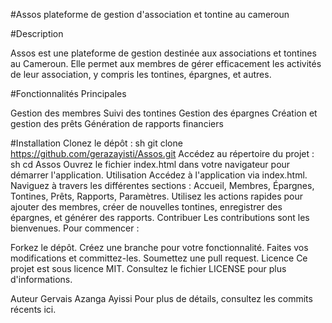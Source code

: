 #Assos
plateforme de gestion d'association et tontine au cameroun

#Description

Assos est une plateforme de gestion destinée aux associations et tontines au Cameroun. Elle permet aux membres de gérer efficacement les activités de leur association, y compris les tontines, épargnes, et autres.

#Fonctionnalités Principales

Gestion des membres
Suivi des tontines
Gestion des épargnes
Création et gestion des prêts
Génération de rapports financiers

#Installation
Clonez le dépôt :
sh
git clone https://github.com/gerazayisti/Assos.git
Accédez au répertoire du projet :
sh
cd Assos
Ouvrez le fichier index.html dans votre navigateur pour démarrer l'application.
Utilisation
Accédez à l'application via index.html.
Naviguez à travers les différentes sections : Accueil, Membres, Épargnes, Tontines, Prêts, Rapports, Paramètres.
Utilisez les actions rapides pour ajouter des membres, créer de nouvelles tontines, enregistrer des épargnes, et générer des rapports.
Contribuer
Les contributions sont les bienvenues. Pour commencer :

Forkez le dépôt.
Créez une branche pour votre fonctionnalité.
Faites vos modifications et committez-les.
Soumettez une pull request.
Licence
Ce projet est sous licence MIT. Consultez le fichier LICENSE pour plus d'informations.

Auteur
Gervais Azanga Ayissi
Pour plus de détails, consultez les commits récents ici.
